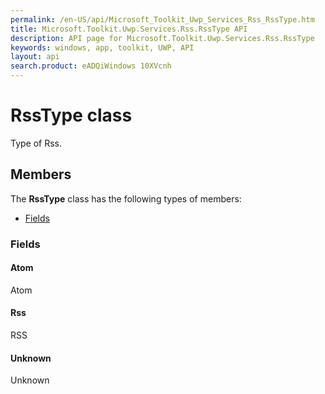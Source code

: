 ```yaml
---
permalink: /en-US/api/Microsoft_Toolkit_Uwp_Services_Rss_RssType.htm
title: Microsoft.Toolkit.Uwp.Services.Rss.RssType API 
description: API page for Microsoft.Toolkit.Uwp.Services.Rss.RssType
keywords: windows, app, toolkit, UWP, API
layout: api
search.product: eADQiWindows 10XVcnh
---
```



# RssType class

Type of Rss.

## Members

The **RssType** class has the following types of members:

* [Fields](#Fields)

### Fields

#### Atom

Atom





#### Rss

RSS





#### Unknown

Unknown




